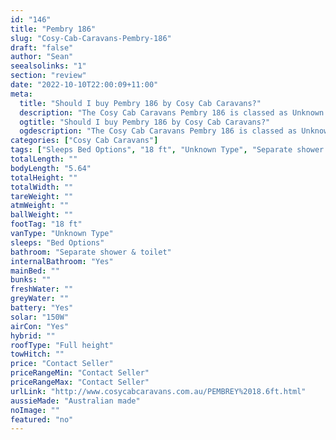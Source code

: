```yaml
---
id: "146"
title: "Pembry 186"
slug: "Cosy-Cab-Caravans-Pembry-186"
draft: "false"
author: "Sean"
seealsolinks: "1"
section: "review"
date: "2022-10-10T22:00:09+11:00"
meta:
  title: "Should I buy Pembry 186 by Cosy Cab Caravans?"
  description: "The Cosy Cab Caravans Pembry 186 is classed as Unknown Type, and sleeps Bed Options people. It is Australian made and comes in at 18 ft. It generally has Separate shower & toilet."
  ogtitle: "Should I buy Pembry 186 by Cosy Cab Caravans?"
  ogdescription: "The Cosy Cab Caravans Pembry 186 is classed as Unknown Type, and sleeps Bed Options people. It is Australian made and comes in at 18 ft. It generally has Separate shower & toilet."
categories: ["Cosy Cab Caravans"]
tags: ["Sleeps Bed Options", "18 ft", "Unknown Type", "Separate shower & toilet", "Full height", "Price Unknown"]
totalLength: ""
bodyLength: "5.64"
totalHeight: ""
totalWidth: ""
tareWeight: ""
atmWeight: ""
ballWeight: ""
footTag: "18 ft"
vanType: "Unknown Type"
sleeps: "Bed Options"
bathroom: "Separate shower & toilet"
internalBathroom: "Yes"
mainBed: ""
bunks: ""
freshWater: ""
greyWater: ""
battery: "Yes"
solar: "150W"
airCon: "Yes"
hybrid: ""
roofType: "Full height"
towHitch: ""
price: "Contact Seller"
priceRangeMin: "Contact Seller"
priceRangeMax: "Contact Seller"
urlLink: "http://www.cosycabcaravans.com.au/PEMBREY%2018.6ft.html"
aussieMade: "Australian made"
noImage: ""
featured: "no"
---
```

